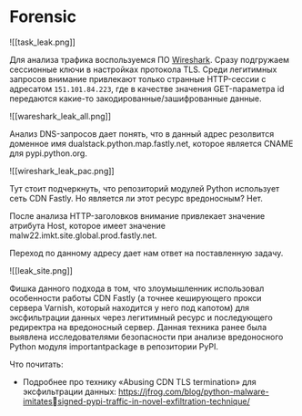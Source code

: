 # Forensic

![[task_leak.png]]

Для анализа трафика воспользуемся ПО [Wireshark](https://www.wireshark.org/). Сразу подгружаем сессионные ключи в настройках протокола TLS. Среди легитимных запросов внимание привлекают только странные HTTP-сессии с адресатом `151.101.84.223`, где в качестве значения GET-параметра id передаются какие-то закодированные/зашифрованные данные.

![[wareshark_leak_all.png]]

Анализ DNS-запросов дает понять, что в данный адрес резолвится доменное имя dualstack.python.map.fastly.net, которое является CNAME для pypi.python.org.

![[wireshark_leak_pac.png]]

Тут стоит подчеркнуть, что репозиторий модулей Python использует сеть CDN Fastly. Но является ли этот ресурс вредоносным? Нет.

После анализа HTTP-заголовков внимание привлекает значение атрибута Host, которое имеет значение malw22.imkt.site.global.prod.fastly.net.

Переход по данному адресу дает нам ответ на поставленную задачу.

![[leak_site.png]]

Фишка данного подхода в том, что злоумышленник использовал особенности работы CDN Fastly (а точнее кеширующего прокси сервера Varnish, который находится у него под капотом) для эксфильтрации данных через легитимный ресурс и последующего редиректра на вредоносный сервер. Данная техника ранее была выявлена исследователями безопасности при анализе вредоносного Python модуля importantpackage в репозитории PyPI.

Что почитать:
- Подробнее про технику «Abusing CDN TLS termination» для эксфильтрации данных: https://jfrog.com/blog/python-malware-imitatessigned-pypi-traffic-in-novel-exfiltration-technique/
